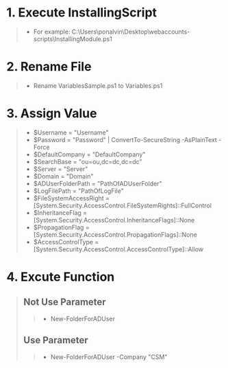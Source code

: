 
# 1. Execute InstallingScript
> * For example: C:\Users\ponalvin\Desktop\webaccounts-scripts\InstallingModule.ps1
# 2. Rename File 
> * Rename VariablesSample.ps1 to Variables.ps1
# 3. Assign Value
> * $Username              = "Username"
> * $Password              = "Password" | ConvertTo-SecureString -AsPlainText -Force
> * $DefaultCompany        = "DefaultCompany"
> * $SearchBase            = "ou=ou,dc=dc,dc=dc"
> * $Server                = "Server"
> * $Domain                = "Domain"
> * $ADUserFolderPath      = "PathOfADUserFolder"
> * $LogFilePath           = "PathOfLogFile"
> * $FileSystemAccessRight = [System.Security.AccessControl.FileSystemRights]::FullControl
> * $InheritanceFlag       = [System.Security.AccessControl.InheritanceFlags]::None
> * $PropagationFlag       = [System.Security.AccessControl.PropagationFlags]::None
> * $AccessControlType     = [System.Security.AccessControl.AccessControlType]::Allow
# 4. Excute Function
> ## Not Use Parameter
>> * New-FolderForADUser
> ## Use Parameter
>> * New-FolderForADUser -Company "CSM"